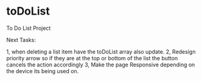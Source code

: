 # toDoList
To Do List Project

Next Tasks:

1, when deleting a list item have the toDoList array also update.
2, Redesign priority arrow so if they are at the top or bottom of the list the button cancels the action accordingly
3, Make the page Responsive depending on the device its being used on.
